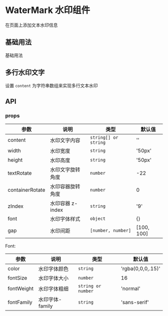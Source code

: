 # WaterMark 水印组件

在页面上添加文本水印信息

## 基础用法

基础用法
<demo vue="../example/water-mark/basic.vue" />

## 多行水印文字

设置 `content` 为字符串数组来实现多行文本水印
<demo vue="../example/water-mark/text.vue"/>

## API

### props

| 参数            | 说明             | 类型                 | 默认值     |
| --------------- | ---------------- | -------------------- | ---------- |
| content         | 水印文字内容     | `string[] or string` | ''         |
| width           | 水印宽度         | `string`             | '50px'     |
| height          | 水印高度         | `string`             | '50px'     |
| textRotate      | 水印文字旋转角度 | `number`             | -22        |
| containerRotate | 水印容器旋转角度 | `number`             | 0          |
| zIndex          | 水印容器 z-index | `string`             | '9'        |
| font            | 水印字体样式     | `object`             | {}         |
| gap             | 水印间距         | `[number, number]`   | [100, 100] |

Font:

| 参数       | 说明            | 类型               | 默认值            |
| ---------- | --------------- | ------------------ | ----------------- |
| color      | 水印字体颜色    | `string`           | 'rgba(0,0,0,.15)' |
| fontSize   | 水印字体大小    | `number`           | 16                |
| fontWeight | 水印字体粗细    | `string or number` | 'normal'          |
| fontFamily | 水印字体-family | `string`           | 'sans-serif'      |
